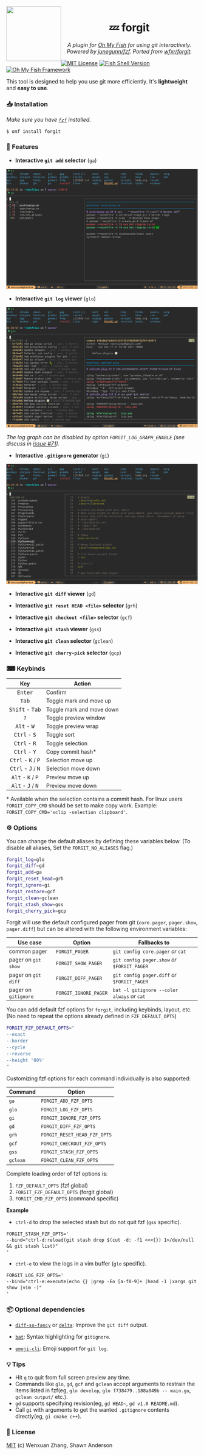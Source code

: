 <img src="https://cdn.rawgit.com/oh-my-fish/oh-my-fish/e4f1c2e0219a17e2c748b824004c8d0b38055c16/docs/logo.svg" align="left" width="144px" height="144px"/>

<h1 align="center">💤 forgit</h1>
<p align="center">
    <em> A plugin for <a href="https://github.com/oh-my-fish/oh-my-fish">Oh My Fish</a> for using git interactively. Powered by <a href="https://github.com/junegunn/fzf">junegunn/fzf</a>. Ported from <a href="https://github.com/wfxr/forgit">wfxr/forgit</a>.</em>
</p>

[![MIT License](https://img.shields.io/badge/license-MIT-007EC7.svg?style=flat-square)](/LICENSE)
[![Fish Shell Version](https://img.shields.io/badge/fish-v3.0.0-007EC7.svg?style=flat-square)](https://fishshell.com)
[![Oh My Fish Framework](https://img.shields.io/badge/Oh%20My%20Fish-Framework-007EC7.svg?style=flat-square)](https://www.github.com/oh-my-fish/oh-my-fish)

This tool is designed to help you use git more efficiently.
It's **lightweight** and **easy to use**.

### 📥 Installation

*Make sure you have [`fzf`](https://github.com/junegunn/fzf) installed.*

```fish
$ omf install forgit
```

### 📝 Features

- **Interactive `git add` selector** (`ga`)

![screenshot](https://raw.githubusercontent.com/wfxr/i/master/forgit-ga.png)

- **Interactive `git log` viewer** (`glo`)

![screenshot](https://raw.githubusercontent.com/wfxr/i/master/forgit-glo.png)

*The log graph can be disabled by option `FORGIT_LOG_GRAPH_ENABLE` (see discuss in [issue #71](https://github.com/wfxr/forgit/issues/71)).*

- **Interactive `.gitignore` generator** (`gi`)

![screenshot](https://raw.githubusercontent.com/wfxr/i/master/forgit-gi.png)

- **Interactive `git diff` viewer** (`gd`)

- **Interactive `git reset HEAD <file>` selector** (`grh`)

- **Interactive `git checkout <file>` selector** (`gcf`)

- **Interactive `git stash` viewer** (`gss`)

- **Interactive `git clean` selector** (`gclean`)

- **Interactive `git cherry-pick` selector** (`gcp`)

### ⌨  Keybinds

| Key                                           | Action                    |
| :-------------------------------------------: | ------------------------- |
| <kbd>Enter</kbd>                              | Confirm                   |
| <kbd>Tab</kbd>                                | Toggle mark and move up   |
| <kbd>Shift</kbd> - <kbd>Tab</kbd>             | Toggle mark and move down |
| <kbd>?</kbd>                                  | Toggle preview window     |
| <kbd>Alt</kbd> - <kbd>W</kbd>                 | Toggle preview wrap       |
| <kbd>Ctrl</kbd> - <kbd>S</kbd>                | Toggle sort               |
| <kbd>Ctrl</kbd> - <kbd>R</kbd>                | Toggle selection          |
| <kbd>Ctrl</kbd> - <kbd>Y</kbd>                | Copy commit hash*         |
| <kbd>Ctrl</kbd> - <kbd>K</kbd> / <kbd>P</kbd> | Selection move up         |
| <kbd>Ctrl</kbd> - <kbd>J</kbd> / <kbd>N</kbd> | Selection move down       |
| <kbd>Alt</kbd> - <kbd>K</kbd> / <kbd>P</kbd>  | Preview move up           |
| <kbd>Alt</kbd> - <kbd>J</kbd> / <kbd>N</kbd>  | Preview move down         |

\* Available when the selection contains a commit hash.
For linux users `FORGIT_COPY_CMD` should be set to make copy work. Example: `FORGIT_COPY_CMD='xclip -selection clipboard'`.

### ⚙  Options

You can change the default aliases by defining these variables below.
(To disable all aliases, Set the `FORGIT_NO_ALIASES` flag.)

``` bash
forgit_log=glo
forgit_diff=gd
forgit_add=ga
forgit_reset_head=grh
forgit_ignore=gi
forgit_restore=gcf
forgit_clean=gclean
forgit_stash_show=gss
forgit_cherry_pick=gcp
```

Forgit will use the default configured pager from git (`core.pager`,
`pager.show`, `pager.diff`) but can be altered with the following environment
variables:

| Use case             | Option                | Fallbacks to                                 |
| ------------         | -------------------   | -------------------------------------------- |
| common pager         | `FORGIT_PAGER`        | `git config core.pager` _or_ `cat`           |
| pager on `git show`  | `FORGIT_SHOW_PAGER`   | `git config pager.show` _or_ `$FORGIT_PAGER` |
| pager on `git diff`  | `FORGIT_DIFF_PAGER`   | `git config pager.diff` _or_ `$FORGIT_PAGER` |
| pager on `gitignore` | `FORGIT_IGNORE_PAGER` | `bat -l gitignore --color always` _or_ `cat` |

You can add default fzf options for `forgit`, including keybinds, layout, etc.
(No need to repeat the options already defined in `FZF_DEFAULT_OPTS`)

``` bash
FORGIT_FZF_DEFAULT_OPTS="
--exact
--border
--cycle
--reverse
--height '80%'
"
```

Customizing fzf options for each command individually is also supported:

| Command  | Option                       |
|----------|------------------------------|
| `ga`     | `FORGIT_ADD_FZF_OPTS`        |
| `glo`    | `FORGIT_LOG_FZF_OPTS`        |
| `gi`     | `FORGIT_IGNORE_FZF_OPTS`     |
| `gd`     | `FORGIT_DIFF_FZF_OPTS`       |
| `grh`    | `FORGIT_RESET_HEAD_FZF_OPTS` |
| `gcf`    | `FORGIT_CHECKOUT_FZF_OPTS`   |
| `gss`    | `FORGIT_STASH_FZF_OPTS`      |
| `gclean` | `FORGIT_CLEAN_FZF_OPTS`      |

Complete loading order of fzf options is:

1. `FZF_DEFAULT_OPTS` (fzf global)
2. `FORGIT_FZF_DEFAULT_OPTS` (forgit global)
3. `FORGIT_CMD_FZF_OPTS` (command specific)

**Example**

- `ctrl-d` to drop the selected stash but do not quit fzf (`gss` specific).
```
FORGIT_STASH_FZF_OPTS='
--bind="ctrl-d:reload(git stash drop $(cut -d: -f1 <<<{}) 1>/dev/null && git stash list)"
'
```

- `ctrl-e` to view the logs in a vim buffer (`glo` specific).
```
FORGIT_LOG_FZF_OPTS='
--bind="ctrl-e:execute(echo {} |grep -Eo [a-f0-9]+ |head -1 |xargs git show |vim -)"
'
```

### 📦 Optional dependencies

- [`diff-so-fancy`](https://github.com/so-fancy/diff-so-fancy) or [`delta`](https://github.com/dandavison/delta): Improve the `git diff` output.

- [`bat`](https://github.com/sharkdp/bat.git): Syntax highlighting for `gitignore`.

- [`emoji-cli`](https://github.com/wfxr/emoji-cli): Emoji support for `git log`.

### 💡 Tips

- Hit `q` to quit from full screen preview any time.
- Commands like `glo`, `gd`, `gcf` and `gclean` accept arguments to restrain the items listed in fzf(eg, `glo develop`, `glo f738479..188a849b -- main.go`, `gclean output/` etc.).
- `gd` supports specifying revision(eg, `gd HEAD~`, `gd v1.0 README.md`).
- Call `gi` with arguments to get the wanted `.gitignore` contents directly(eg, `gi cmake c++`).

### 📃 License

[MIT](https://wfxr.mit-license.org/2017) (c) Wenxuan Zhang, Shawn Anderson


